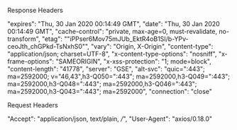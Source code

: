 Response Headers

"expires": "Thu, 30 Jan 2020 00:14:49 GMT",
    "date": "Thu, 30 Jan 2020 00:14:49 GMT",
    "cache-control": "private, max-age=0, must-revalidate, no-transform",
    "etag": "\"iPPser6Mov75mJUb_EktR4oB1SI/b-YPv-ceoJth_chGPkd-TsNxhS0\"",
    "vary": "Origin, X-Origin",
    "content-type": "application/json; charset=UTF-8",
    "x-content-type-options": "nosniff",
    "x-frame-options": "SAMEORIGIN",
    "x-xss-protection": "1; mode=block",
    "content-length": "41778",
    "server": "GSE",
    "alt-svc": "quic=\":443\"; ma=2592000; v=\"46,43\",h3-Q050=\":443\"; ma=2592000,h3-Q049=\":443\"; ma=2592000,h3-Q048=\":443\"; ma=2592000,h3-Q046=\":443\"; ma=2592000,h3-Q043=\":443\"; ma=2592000",
    "connection": "close"
    
Request Headers

"Accept": "application/json, text/plain, */*",
"User-Agent": "axios/0.18.0"


